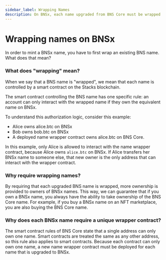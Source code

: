 ```yaml
---
sidebar_label: Wrapping Names
description: On BNSx, each name upgraded from BNS Core must be wrapped. Learn more about why wrapping is required and how it works.
---
```


# Wrapping names on BNSx

In order to mint a BNSx name, you have to first wrap an existing BNS name. What does that mean?

### What does "wrapping" mean?

When we say that a BNS name is "wrapped", we mean that each name is controlled by a smart contract on the Stacks blockchain.

The smart contract controlling the BNS name has one specific rule: an account can only interact with the wrapped name if they own the equivalent name on BNSx.

To understand this authorization logic, consider this example:

- Alice owns alice.btc on BNSx
- Bob owns bob.btc on BNSx
- A deployed name wrapper contract owns alice.btc on BNS Core.

In this example, only Alice is allowed to interact with the name wrapper contract, because Alice owns `alice.btc` on BNSx. If Alice transfers her BNSx name to someone else, that new owner is the only address that can interact with the wrapper contract.

### Why require wrapping names?

By requiring that each upgraded BNS name is wrapped, more ownership is provided to owners of BNSx names. This way, we can guarantee that if you own a BNSx name, you always have the ability to take ownership of the BNS Core name. For example, if you buy a BNSx name on an NFT marketplace, you are also buying the BNS Core name.

### Why does each BNSx name require a unique wrapper contract?

The smart contract rules of BNS Core state that a single address can only own one name. Smart contracts are treated the same as any other address, so this rule also applies to smart contracts. Because each contract can only own one name, a new name wrapper contract must be deployed for each name that is upgraded to BNSx.
